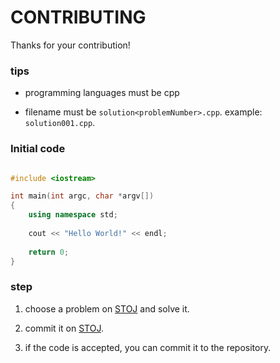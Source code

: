 # CONTRIBUTING

Thanks for your contribution!

### tips

- programming languages must be cpp

- filename must be ` solution<problemNumber>.cpp `. example: ` solution001.cpp `.

### Initial code

```cpp

#include <iostream>

int main(int argc, char *argv[])
{
    using namespace std;
  
    cout << "Hello World!" << endl;
  
    return 0;
}

```

### step

1. choose a problem on [STOJ](https://oj.stemstar.com/problems) and solve it.

2. commit it on [STOJ](https://oj.stemstar.com/problems).

3. if the code is accepted, you can commit it to the repository.